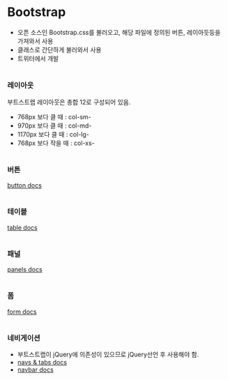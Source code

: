 # Bootstrap
- 오픈 소스인 Bootstrap.css를 불러오고, 해당 파일에 정의된 버튼, 레이아둣등을 가져와서 사용
- 클래스로 간단하게 불러와서 사용
- 트위터에서 개발

#

### 레이아웃
부트스트랩 레이아웃은 총합 12로 구성되어 있음.
- 768px 보다 클 때 : col-sm-
- 970px 보다 클 때 : col-md-
- 1170px 보다 클 때 : col-lg-
- 768px 보다 작을 때 : col-xs-

#

### 버튼
[button docs](https://getbootstrap.com/docs/5.1/components/buttons/ "button docs")

#

### 테이블
[table docs](https://getbootstrap.com/docs/5.1/content/tables/ "table docs")

#

### 패널
[panels docs](https://getbootstrap.com/docs/3.4/components/#panels "panels docs")

#

### 폼
[form docs](https://getbootstrap.com/docs/5.1/forms/overview/ "form docs")

#

### 네비게이션
- 부트스트랩이 jQuery에 의존성이 있으므로 jQuery선언 후 사용해야 함.
- [navs & tabs docs](https://getbootstrap.com/docs/5.1/components/navs-tabs/ "navs & tabs docs")
- [navbar docs](https://getbootstrap.com/docs/5.1/components/navbar/ "navbar docs")